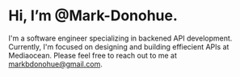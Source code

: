 <h1>Hi, I’m @Mark-Donohue.</h1>

I'm a software engineer specializing in backened API development. Currently, I'm focused on designing and building effiecient APIs at Mediaocean. Please feel free to reach out to me at markbdonohue@gmail.com.
